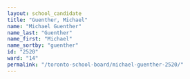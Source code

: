 ```yaml
---
layout: school_candidate
title: "Guenther, Michael"
name: "Michael Guenther"
name_last: "Guenther"
name_first: "Michael"
name_sortby: "guenther"
id: "2520"
ward: "14"
permalink: "/toronto-school-board/michael-guenther-2520/"
---
```


